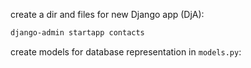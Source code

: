 


create a dir and files for new Django app (DjA):

``` bash
django-admin startapp contacts
```

create models for database representation in `models.py`:
